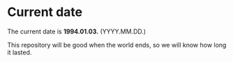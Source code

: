 # Current date

The current date is **1994.01.03.** (YYYY.MM.DD.)

This repository will be good when the world ends, so we will know how long it lasted.